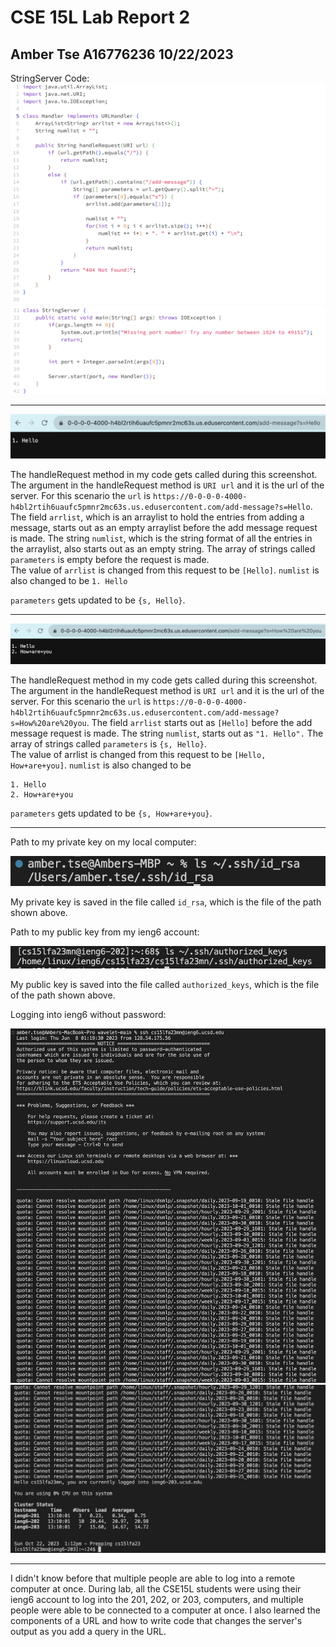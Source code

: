 # CSE 15L Lab Report 2
## Amber Tse A16776236 10/22/2023

StringServer Code:
![Image](StringServer1.png)
![Image](StringServer2.png)

*******

![Image](add1.png)

The handleRequest method in my code gets called during this screenshot.\
The argument in the handleRequest method is `URI url` and it is the url of the server. For this scenario the `url` is `https://0-0-0-0-4000-h4bl2rtih6uaufc5pmnr2mc63s.us.edusercontent.com/add-message?s=Hello`.
The field `arrlist`, which is an arraylist to hold the entries from adding a message, starts out as an empty arraylist before the add message request is made. The string `numlist`, which is the string format of all the entries in the arraylist, also starts out as an empty string. The array of strings called `parameters` is empty before the request is made. \
The value of `arrlist` is changed from this request to be `[Hello]`. `numlist` is also changed to be 
`1. Hello`

`parameters` gets updated to be `{s, Hello}`.

********

![Image](add2.png)


The handleRequest method in my code gets called during this screenshot.\
The argument in the handleRequest method is `URI url` and it is the url of the server. For this scenario the `url` is `https://0-0-0-0-4000-h4bl2rtih6uaufc5pmnr2mc63s.us.edusercontent.com/add-message?s=How%20are%20you`.
The field `arrlist` starts out as `[Hello]` before the add message request is made.
The string `numlist`, starts out as `"1. Hello".` The array of strings called `parameters` 
is `{s, Hello}`. \
The value of arrlist is changed from this request to be `[Hello, How+are+you]`. `numlist` is also changed to be 
```
1. Hello 
2. How+are+you
```

`parameters` gets updated to be `{s, How+are+you}`.

********


Path to my private key on my local computer:

![Image](privKeyPath.png)

My private key is saved in the file called `id_rsa`, which is the file of the path shown above. 

Path to my public key from my ieng6 account:

![Image](pubKeyPath.png)

My public key is saved into the file called `authorized_keys`, which is the file of the path shown above. 


Logging into ieng6 without password:

![Image](nopw1.png)
![Image](nopw2.png)

******

I didn't know before that multiple people are able to log into a remote computer at once. During lab, all the CSE15L students were using their ieng6 account to log into the 201, 202, or 203, computers, and multiple people were able to be connected to a computer at once. I also learned the components of a URL and how to write code that changes the server's output as you add a query in the URL. 


